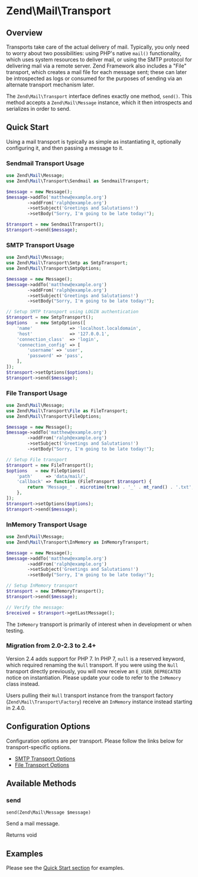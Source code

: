 # Zend\\Mail\\Transport

## Overview

Transports take care of the actual delivery of mail. Typically, you only need to worry about two
possibilities: using PHP's native `mail()` functionality, which uses system resources to deliver
mail, or using the SMTP protocol for delivering mail via a remote server. Zend Framework also
includes a "File" transport, which creates a mail file for each message sent; these can later be
introspected as logs or consumed for the purposes of sending via an alternate transport mechanism
later.

The `Zend\Mail\Transport` interface defines exactly one method, `send()`. This method accepts a
`Zend\Mail\Message` instance, which it then introspects and serializes in order to send.

## Quick Start

Using a mail transport is typically as simple as instantiating it, optionally configuring it, and
then passing a message to it.

### Sendmail Transport Usage

```php
use Zend\Mail\Message;
use Zend\Mail\Transport\Sendmail as SendmailTransport;

$message = new Message();
$message->addTo('matthew@example.org')
        ->addFrom('ralph@example.org')
        ->setSubject('Greetings and Salutations!')
        ->setBody("Sorry, I'm going to be late today!");

$transport = new SendmailTransport();
$transport->send($message);
```

### SMTP Transport Usage

```php
use Zend\Mail\Message;
use Zend\Mail\Transport\Smtp as SmtpTransport;
use Zend\Mail\Transport\SmtpOptions;

$message = new Message();
$message->addTo('matthew@example.org')
        ->addFrom('ralph@example.org')
        ->setSubject('Greetings and Salutations!')
        ->setBody("Sorry, I'm going to be late today!");

// Setup SMTP transport using LOGIN authentication
$transport = new SmtpTransport();
$options   = new SmtpOptions([
    'name'              => 'localhost.localdomain',
    'host'              => '127.0.0.1',
    'connection_class'  => 'login',
    'connection_config' => [
        'username' => 'user',
        'password' => 'pass',
    ],
]);
$transport->setOptions($options);
$transport->send($message);
```

### File Transport Usage

```php
use Zend\Mail\Message;
use Zend\Mail\Transport\File as FileTransport;
use Zend\Mail\Transport\FileOptions;

$message = new Message();
$message->addTo('matthew@example.org')
        ->addFrom('ralph@example.org')
        ->setSubject('Greetings and Salutations!')
        ->setBody("Sorry, I'm going to be late today!");

// Setup File transport
$transport = new FileTransport();
$options   = new FileOptions([
    'path'     => 'data/mail/',
    'callback' => function (FileTransport $transport) {
        return 'Message_' . microtime(true) . '_' . mt_rand() . '.txt';
    },
]);
$transport->setOptions($options);
$transport->send($message);
```

### InMemory Transport Usage

```php
use Zend\Mail\Message;
use Zend\Mail\Transport\InMemory as InMemoryTransport;

$message = new Message();
$message->addTo('matthew@example.org')
        ->addFrom('ralph@example.org')
        ->setSubject('Greetings and Salutations!')
        ->setBody("Sorry, I'm going to be late today!");

// Setup InMemory transport
$transport = new InMemoryTransport();
$transport->send($message);

// Verify the message:
$received = $transport->getLastMessage();
```

The `InMemory` transport is primarily of interest when in development or when testing.

### Migration from 2.0-2.3 to 2.4+

Version 2.4 adds support for PHP 7. In PHP 7, `null` is a reserved keyword, which required renaming
the `Null` transport. If you were using the `Null` transport directly previously, you will now
receive an `E_USER_DEPRECATED` notice on instantiation. Please update your code to refer to the
`InMemory` class instead.

Users pulling their `Null` transport instance from the transport factory
(`Zend\Mail\Transport\Factory`) receive an `InMemory` instance instead starting in 2.4.0.

## Configuration Options

Configuration options are per transport. Please follow the links below for transport-specific
options.

- [SMTP Transport Options](zend.mail.smtp.options.md)
- [File Transport Options](zend.mail.file.options.md)

## Available Methods

### send

`send(Zend\Mail\Message $message)`

Send a mail message.

Returns void

## Examples

Please see the [Quick Start section](zend.mail.transport.md) for examples.
